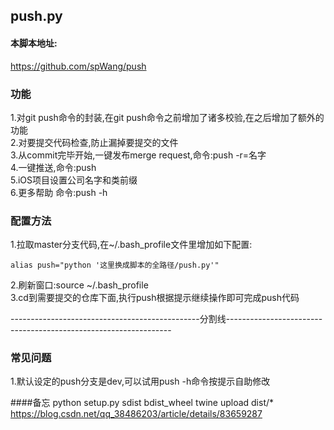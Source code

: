 ## push.py

#### 本脚本地址:
https://github.com/spWang/push

### 功能
1.对git  push命令的封装,在git  push命令之前增加了诸多校验,在之后增加了额外的功能<br>
2.对要提交代码检查,防止漏掉要提交的文件<br>
3.从commit完毕开始,一键发布merge request,命令:push -r=名字<br>
4.一键推送,命令:push<br>
5.iOS项目设置公司名字和类前缀<br>
6.更多帮助 命令:push -h<br>
 

### 配置方法
1.拉取master分支代码,在~/.bash_profile文件里增加如下配置:<br>
```objc
alias push="python '这里换成脚本的全路径/push.py'"
```
2.刷新窗口:source ~/.bash_profile<br>
3.cd到需要提交的仓库下面,执行push根据提示继续操作即可完成push代码<br>

-----------------------------------------------分割线----------------------------------------------------------------

### 常见问题
1.默认设定的push分支是dev,可以试用push -h命令按提示自助修改

####备忘
python setup.py sdist bdist_wheel
twine upload dist/*
https://blog.csdn.net/qq_38486203/article/details/83659287
